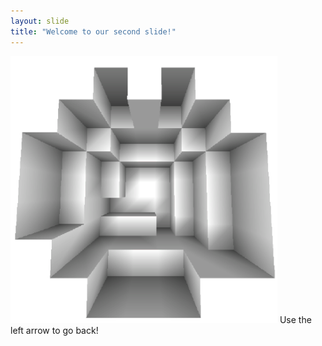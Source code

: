 ```yaml
---
layout: slide
title: "Welcome to our second slide!"
---
```

![Hole](/images/hole.png)
Use the left arrow to go back!
